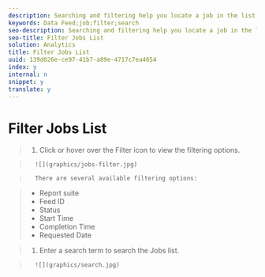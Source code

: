 ```yaml
---
description: Searching and filtering help you locate a job in the list.
keywords: Data Feed;job;filter;search
seo-description: Searching and filtering help you locate a job in the list.
seo-title: Filter Jobs List
solution: Analytics
title: Filter Jobs List
uuid: 139d026e-ce97-41b7-a89e-4717c7ea4654
index: y
internal: n
snippet: y
translate: y
---
```


# Filter Jobs List


>1. Click or hover over the Filter icon to view the filtering options.

>       ![](graphics/jobs-filter.jpg) 

>       There are several available filtering options: 

>    
>    * Report suite
>    * Feed ID
>    * Status
>    * Start Time
>    * Completion Time
>    * Requested Date

>1. Enter a search term to search the Jobs list.

>       ![](graphics/search.jpg) 
